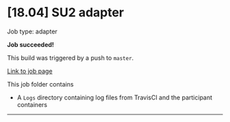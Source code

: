 # [18.04] SU2 adapter

Job type: adapter



**Job succeeded!**



This build was triggered by a push to `master`.



[Link to job page]({[job_link]})


This job folder contains
- A `Logs` directory containing log files from TravisCI and the participant containers


---

